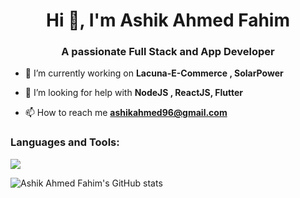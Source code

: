 <link rel="stylesheet" href="https://cdn.jsdelivr.net/gh/devicons/devicon@v2.11.0/devicon.min.css">
<h1 align="center">Hi 👋, I'm Ashik Ahmed Fahim</h1>
<h3 align="center">A passionate Full Stack and App Developer</h3>

- 🔭 I’m currently working on **Lacuna-E-Commerce , SolarPower**

- 🤔 I’m looking for help with **NodeJS , ReactJS, Flutter**

- 📫 How to reach me **ashikahmed96@gmail.com**

<h3 align="left">Languages and Tools:</h3>
<p>
<i class="devicon-javascript-plain"></i></p>



<a href="https://github.com/ashikahmedfahim">
  <img align="center" src="https://github-readme-stats.vercel.app/api/top-langs/?username=ashikahmedfahim&theme=dark&hide_langs_below=1" />
</a>

![Ashik Ahmed Fahim's GitHub stats](https://github-readme-stats.vercel.app/api?username=ashikahmedfahim&show_icons=true&theme=radical)
